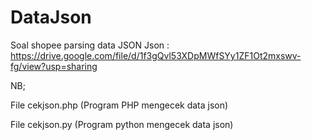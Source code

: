 # DataJson

Soal shopee parsing data JSON
Json : https://drive.google.com/file/d/1f3gQvl53XDpMWfSYy1ZF1Ot2mxswv-fg/view?usp=sharing

NB;

File cekjson.php (Program PHP mengecek data json)

File cekjson.py (Program python mengecek data json)
